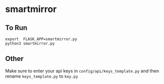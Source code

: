# smartmirror

## To Run
```
export  FLASK_APP=smartmirror.py
python3 smartmirror.py
```

## Other
Make sure to enter your api keys in ```config/api/keys_template.py``` and then rename ```keys_template.py``` to ```key.py```